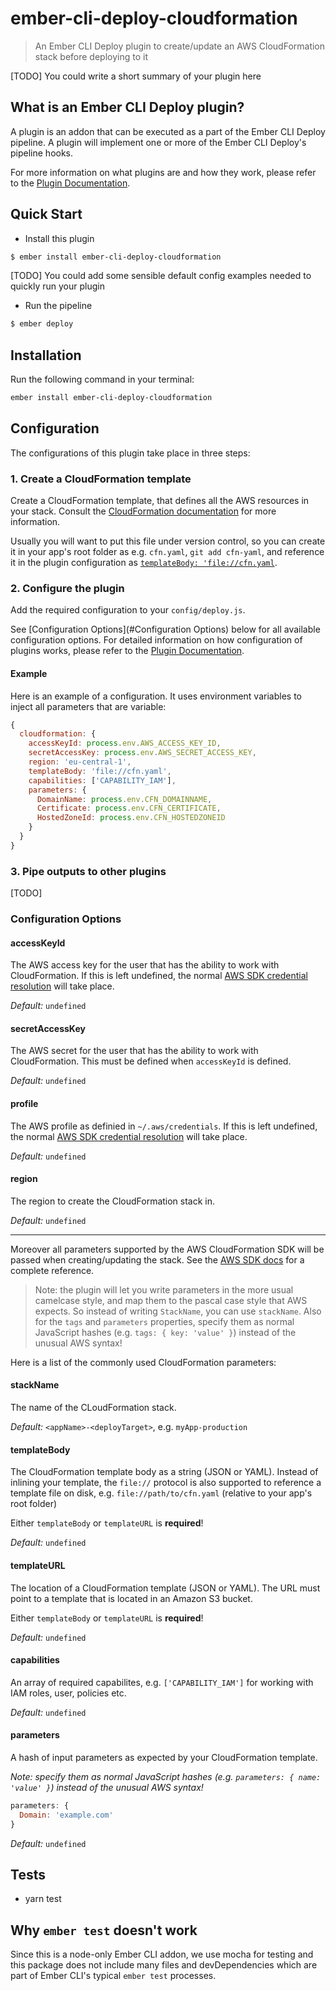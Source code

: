 # ember-cli-deploy-cloudformation

> An Ember CLI Deploy plugin to create/update an AWS CloudFormation stack before deploying to it

[TODO] You could write a short summary of your plugin here

## What is an Ember CLI Deploy plugin?

A plugin is an addon that can be executed as a part of the Ember CLI Deploy pipeline. A plugin will implement one or more of the Ember CLI Deploy's pipeline hooks.

For more information on what plugins are and how they work, please refer to the [Plugin Documentation][1].

## Quick Start

- Install this plugin

```bash
$ ember install ember-cli-deploy-cloudformation
```

[TODO] You could add some sensible default config examples needed to quickly run your plugin

- Run the pipeline

```bash
$ ember deploy
```

## Installation
Run the following command in your terminal:

```bash
ember install ember-cli-deploy-cloudformation
```

## Configuration 

The configurations of this plugin take place in three steps:

### 1. Create a CloudFormation template

Create a CloudFormation template, that defines all the AWS resources in your stack. Consult the 
[CloudFormation documentation][3] for more information.

Usually you will want to put this file under version control, so you can create it in your app's root folder as e.g.
`cfn.yaml`, `git add cfn-yaml`, and reference it in the plugin configuration as 
[`templateBody: 'file://cfn.yaml`](#templateBody).

### 2. Configure the plugin

Add the required configuration to your `config/deploy.js`.

See [Configuration Options](#Configuration Options) below for all available configuration options. 
For detailed information on how configuration of plugins works, please refer to the [Plugin Documentation][1].

#### Example

Here is an example of a configuration. It uses environment variables to inject all parameters that are variable:

```js
{
  cloudformation: {
    accessKeyId: process.env.AWS_ACCESS_KEY_ID,
    secretAccessKey: process.env.AWS_SECRET_ACCESS_KEY,
    region: 'eu-central-1',
    templateBody: 'file://cfn.yaml',
    capabilities: ['CAPABILITY_IAM'],
    parameters: {
      DomainName: process.env.CFN_DOMAINNAME,
      Certificate: process.env.CFN_CERTIFICATE,
      HostedZoneId: process.env.CFN_HOSTEDZONEID
    }
  }
}
```

### 3. Pipe outputs to other plugins

[TODO]

### Configuration Options

#### accessKeyId

The AWS access key for the user that has the ability to work with CloudFormation. If this is left undefined,
the normal [AWS SDK credential resolution][5] will take place.

*Default:* `undefined`

#### secretAccessKey

The AWS secret for the user that has the ability to work with CloudFormation. This must be defined when `accessKeyId` is defined.

*Default:* `undefined`

#### profile

The AWS profile as definied in `~/.aws/credentials`. If this is left undefined,
the normal [AWS SDK credential resolution][5] will take place.

*Default:* `undefined`

#### region

The region to create the CloudFormation stack in.

*Default:* `undefined`

<hr>

Moreover all parameters supported by the AWS CloudFormation SDK will be passed when creating/updating the stack. See the
[AWS SDK docs][3] for a complete reference.

> Note: the plugin will let you write parameters in the more usual camelcase style, and map them to the pascal case 
style that AWS expects. So instead of writing `StackName`, you can use `stackName`. Also for the `tags` and `parameters`
properties, specify them as normal JavaScript hashes (e.g. `tags: { key: 'value' }`) instead of the unusual AWS syntax! 

Here is a list of the commonly used CloudFormation parameters:

#### stackName

The name of the CLoudFormation stack.

*Default:* `<appName>-<deployTarget>`, e.g. `myApp-production`

#### templateBody

The CloudFormation template body as a string (JSON or YAML). Instead of inlining your template, the `file://` protocol 
is also supported to reference a template file on disk, e.g. `file://path/to/cfn.yaml` (relative to your app's root folder)

Either `templateBody` or `templateURL` is **required**!

*Default:* `undefined`

#### templateURL

The location of a CloudFormation template (JSON or YAML). The URL must point to a template that is located in an Amazon S3 bucket.

Either `templateBody` or `templateURL` is **required**!

*Default:* `undefined`

#### capabilities

An array of required capabilites, e.g. `['CAPABILITY_IAM']` for working with IAM roles, user, policies etc.

*Default:* `undefined`

#### parameters

A hash of input parameters as expected by your CloudFormation template. 

*Note: specify them as normal JavaScript hashes (e.g. `parameters: { name: 'value' }`) instead of the unusual AWS syntax!*

```js
parameters: {
  Domain: 'example.com'
}
```

*Default:* `undefined`

## Tests

* yarn test

## Why `ember test` doesn't work

Since this is a node-only Ember CLI addon, we use mocha for testing and this package does not include many files and devDependencies which are part of Ember CLI's typical `ember test` processes.

[1]: http://ember-cli-deploy.com/plugins/ "Plugin Documentation"
[2]: https://aws.amazon.com/documentation/cloudformation/ "AWS CloudFormation Documentation"
[3]: https://docs.aws.amazon.com/AWSJavaScriptSDK/latest/AWS/CloudFormation.html#createStack-property "AWS parameters"
[5]: https://docs.aws.amazon.com/AWSJavaScriptSDK/guide/node-configuring.html#Setting_AWS_Credentials "Setting AWS Credentials"